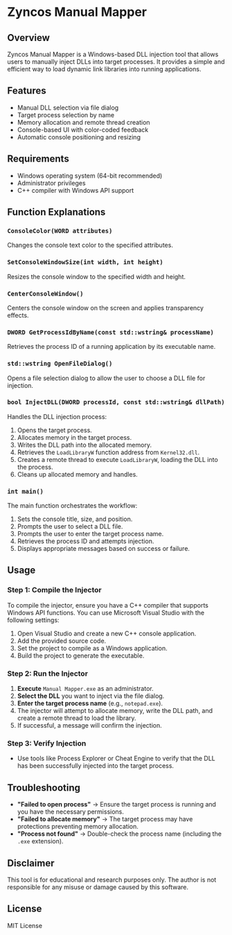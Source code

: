 # Zyncos Manual Mapper

## Overview
Zyncos Manual Mapper is a Windows-based DLL injection tool that allows users to manually inject DLLs into target processes. It provides a simple and efficient way to load dynamic link libraries into running applications.

## Features
- Manual DLL selection via file dialog
- Target process selection by name
- Memory allocation and remote thread creation
- Console-based UI with color-coded feedback
- Automatic console positioning and resizing

## Requirements
- Windows operating system (64-bit recommended)
- Administrator privileges
- C++ compiler with Windows API support


## Function Explanations

### `ConsoleColor(WORD attributes)`
Changes the console text color to the specified attributes.

### `SetConsoleWindowSize(int width, int height)`
Resizes the console window to the specified width and height.

### `CenterConsoleWindow()`
Centers the console window on the screen and applies transparency effects.

### `DWORD GetProcessIdByName(const std::wstring& processName)`
Retrieves the process ID of a running application by its executable name.

### `std::wstring OpenFileDialog()`
Opens a file selection dialog to allow the user to choose a DLL file for injection.

### `bool InjectDLL(DWORD processId, const std::wstring& dllPath)`
Handles the DLL injection process:
1. Opens the target process.
2. Allocates memory in the target process.
3. Writes the DLL path into the allocated memory.
4. Retrieves the `LoadLibraryW` function address from `Kernel32.dll`.
5. Creates a remote thread to execute `LoadLibraryW`, loading the DLL into the process.
6. Cleans up allocated memory and handles.

### `int main()`
The main function orchestrates the workflow:
1. Sets the console title, size, and position.
2. Prompts the user to select a DLL file.
3. Prompts the user to enter the target process name.
4. Retrieves the process ID and attempts injection.
5. Displays appropriate messages based on success or failure.

## Usage

### Step 1: Compile the Injector
To compile the injector, ensure you have a C++ compiler that supports Windows API functions. You can use Microsoft Visual Studio with the following settings:

1. Open Visual Studio and create a new C++ console application.
2. Add the provided source code.
3. Set the project to compile as a Windows application.
4. Build the project to generate the executable.

### Step 2: Run the Injector
1. **Execute** `Manual Mapper.exe` as an administrator.
2. **Select the DLL** you want to inject via the file dialog.
3. **Enter the target process name** (e.g., `notepad.exe`).
4. The injector will attempt to allocate memory, write the DLL path, and create a remote thread to load the library.
5. If successful, a message will confirm the injection.

### Step 3: Verify Injection
- Use tools like Process Explorer or Cheat Engine to verify that the DLL has been successfully injected into the target process.

## Troubleshooting
- **"Failed to open process"** → Ensure the target process is running and you have the necessary permissions.
- **"Failed to allocate memory"** → The target process may have protections preventing memory allocation.
- **"Process not found"** → Double-check the process name (including the `.exe` extension).

## Disclaimer
This tool is for educational and research purposes only. The author is not responsible for any misuse or damage caused by this software.

## License
MIT License
